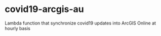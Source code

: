 # covid19-arcgis-au
Lambda function that synchronize covid19 updates into ArcGIS Online at hourly basis
